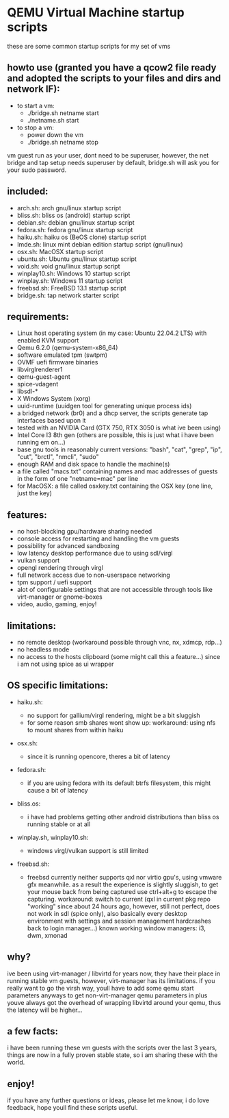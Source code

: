 # QEMU Virtual Machine startup scripts

these are some common startup scripts for my set of vms

## howto use (granted you have a qcow2 file ready and adopted the scripts to your files and dirs and network IF):
- to start a vm:
    - ./bridge.sh netname start
    - ./netname.sh start
- to stop a vm:
    - power down the vm
    - ./bridge.sh netname stop

vm guest run as your user, dont need to be superuser, however, the net bridge and tap setup needs superuser by default, bridge.sh will ask you for your sudo password.

## included:

- arch.sh: arch gnu/linux startup script
- bliss.sh: bliss os (android) startup script
- debian.sh: debian gnu/linux startup script
- fedora.sh: fedora gnu/linux startup script
- haiku.sh: haiku os (BeOS clone) startup script
- lmde.sh: linux mint debian edition startup script (gnu/linux)
- osx.sh: MacOSX startup script
- ubuntu.sh: Ubuntu gnu/linux startup script
- void.sh: void gnu/linux startup script
- winplay10.sh: Windows 10 startup script
- winplay.sh: Windows 11 startup script
- freebsd.sh: FreeBSD 13.1 startup script
- bridge.sh: tap network starter script

## requirements:

- Linux host operating system (in my case: Ubuntu 22.04.2 LTS) with enabled KVM support
- Qemu 6.2.0 (qemu-system-x86_64)
- software emulated tpm (swtpm)
- OVMF uefi firmware binaries
- libvirglrenderer1
- qemu-guest-agent
- spice-vdagent
- libsdl-*
- X Windows System (xorg)
- uuid-runtime (uuidgen tool for generating unique process ids)
- a bridged network (br0) and a dhcp server, the scripts generate tap interfaces based upon it
- tested with an NVIDIA Card (GTX 750, RTX 3050 is what ive been using)
- Intel Core I3 8th gen (others are possible, this is just what i have been running em on...)
- base gnu tools in reasonably current versions: "bash", "cat", "grep", "ip", "cut", "brctl", "nmcli", "sudo"
- enough RAM and disk space to handle the machine(s)
- a file called "macs.txt" containing names and mac addresses of guests in the form of one "netname=mac" per line
- for MacOSX: a file called osxkey.txt containing the OSX key (one line, just the key)

## features:

- no host-blocking gpu/hardware sharing needed
- console access for restarting and handling the vm guests
- possibility for advanced sandboxing
- low latency desktop performance due to using sdl/virgl
- vulkan support
- opengl rendering through virgl
- full network access due to non-userspace networking
- tpm support / uefi support
- alot of configurable settings that are not accessible through tools like virt-manager or gnome-boxes
- video, audio, gaming, enjoy!

## limitations:

- no remote desktop (workaround possible through vnc, nx, xdmcp, rdp...)
- no headless mode
- no access to the hosts clipboard (some might call this a feature...) since i am not using spice as ui wrapper

## OS specific limitations:

- haiku.sh:
    - no support for gallium/virgl rendering, might be a bit sluggish
    - for some reason smb shares wont show up:
        workaround: using nfs to mount shares from within haiku

- osx.sh:
    - since it is running opencore, theres a bit of latency

- fedora.sh:
    - if you are using fedora with its default btrfs filesystem, this might cause a bit of latency

- bliss.os:
    - i have had problems getting other android distributions than bliss os running stable or at all

- winplay.sh, winplay10.sh:
    - windows virgl/vulkan support is still limited

- freebsd.sh:
    - freebsd currently neither supports qxl nor virtio gpu's, using vmware gfx meanwhile.
      as a result the experience is slightly sluggish, to get your mouse back from being captured
      use ctrl+alt+g to escape the capturing.
      workaround: switch to current (qxl in current pkg repo "working" since about 24 hours ago,
      however, still not perfect, does not work in sdl (spice only), also basically every desktop
      environment with settings and session management hardcrashes back to login manager...)
      known working window managers: i3, dwm, xmonad

## why?

ive been using virt-manager / libvirtd for years now, they have their place in running stable vm guests,
however, virt-manager has its limitations. if you really want to go the virsh way, youll have to
add some qemu start parameters anyways to get non-virt-manager qemu parameters in plus youve always
got the overhead of wrapping libvirtd around your qemu, thus the latency will be higher...

## a few facts:

i have been running these vm guests with the scripts over the last 3 years, things are now in a fully
proven stable state, so i am sharing these with the world.

## enjoy!

if you have any further questions or ideas, please let me know, i do love feedback, hope youll find
these scripts useful.

